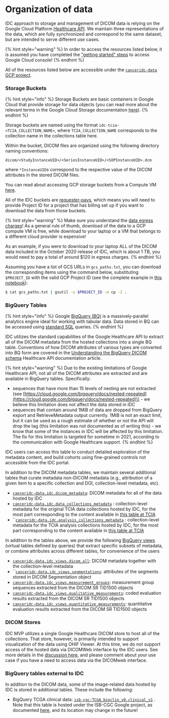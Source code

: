 # Organization of data

IDC approach to storage and management of DICOM data is relying on the Google Cloud Platform [Healthcare API](https://cloud.google.com/healthcare/docs/how-tos/dicom). We maintain three representations of the data, which are fully synchronized and correspond to the same dataset, but are intended to serve different use cases.

{% hint style="warning" %}
In order to access the resources listed below, it is assumed you have completed the ["getting started" steps](../introduction/getting-started-with-gcp.md) to access Google Cloud console!
{% endhint %}

All of the resources listed below are accessible under the [`canceridc-data` GCP project](https://console.cloud.google.com/home/dashboard?project=canceridc-data).

### Storage Buckets

{% hint style="info" %}
Storage Buckets are basic containers in Google Cloud that provide storage for data objects \(you can read more about the relevant terms in the Google Cloud Storage documentation [here](https://cloud.google.com/storage/docs/key-terms)\).
{% endhint %}

Storage buckets are named using the format `idc-tcia-<TCIA_COLLECTION_NAME>`, where `TCIA_COLLECTION_NAME` corresponds to the collection name in the collections table here.

Within the bucket, DICOM files are organized using the following directory naming conventions:

`dicom/<StudyInstanceUID>/<SeriesInstanceUID>/<SOPInstanceUID>.dcm`

where `*InstanceUID`s correspond to the respective value of the DICOM attributes in the stored DICOM files.

You can read about accessing GCP storage buckets from a Compute VM [here](https://cloud.google.com/compute/docs/disks/gcs-buckets).

All of the IDC buckets are [requester-pays](https://cloud.google.com/storage/docs/requester-pays), which means you will need to provide Project ID for a project that has billing set up if you want to download the data from those buckets. 

{% hint style="warning" %}
Make sure you understand the [data egress charges](https://cloud.google.com/storage/pricing#network-egress)! As a general rule of thumb, download of the data to a GCP compute VM is free, while download to your laptop or a VM that belongs to a different cloud provider is expensive!

As an example, if you were to download to your laptop ALL of the DICOM data included in the October 2020 release of IDC, which is about 1 TB, you would need to pay a total of around $120 in egress charges.
{% endhint %}

Assuming you have a list of GCS URLs in `gcs_paths.txt`, you can download the corresponding items using the command below, substituting `$PROJECT_ID` with the valid GCP Project ID \(see the complete example in [this notebook](https://github.com/ImagingDataCommons/IDC-Examples/blob/master/notebooks/Cohort_download.ipynb)\):

```bash
$ cat gcs_paths.txt | gsutil -u $PROJECT_ID -m cp -I .
```

### BigQuery Tables

{% hint style="info" %}
Google [BigQuery \(BQ\)](https://cloud.google.com/bigquery) is a massively-parallel analytics engine ideal for working with tabular data. Data stored in BQ can be accessed using [standard SQL](https://cloud.google.com/bigquery/docs/reference/standard-sql/enabling-standard-sql) queries.
{% endhint %}

IDC utilizes the standard capabilities of the Google Healthcare API to extract all of the DICOM metadata from the hosted collections into a single BQ table. Conventions of how DICOM attributes of various types are converted into BQ form are covered in the [Understanding the BigQuery DICOM schema](https://cloud.google.com/healthcare/docs/how-tos/dicom-bigquery-schema) Healthcare API documentation article.

{% hint style="warning" %}
Due to the existing limitations of Google Healthcare API, not all of the DICOM attributes are extracted and are available in BigQuery tables. Specifically:

* sequences that have more than 15 levels of nesting are not extracted \(see [https://cloud.google.com/bigquery/docs/nested-repeated](https://cloud.google.com/bigquery/docs/nested-repeated)\) - we believe this limitation does not affect the data stored in IDC
* sequences that contain around 1MiB of data are dropped from BigQuery export and RetrieveMetadata output currently. 1MiB is not an exact limit, but it can be used as a rough estimate of whether or not the API will drop the tag \(this limitation was not documented as of writing this\) - we know that some of the instances in IDC will be affected by this limitation. The fix for this limitation is targeted for sometime in 2021, according to the communication with Google Healthcare support. 
{% endhint %}

IDC users can access this table to conduct detailed exploration of the metadata content, and build cohorts using fine-grained controls not accessible from the IDC portal.

In addition to the DICOM metadata tables, we maintain several additional tables that curate metadata non-DICOM metadata \(e.g., attribution of a given item to a specific collection and DOI, collection-level metadata, etc\).

* [`canceridc-data.idc.dicom_metadata`](https://console.cloud.google.com/bigquery?project=canceridc-data&p=canceridc-data&d=idc&t=dicom_metadata&page=table): DICOM metadata for all of the data hosted by IDC
* [`canceridc-data.idc.data_collections_metadata`](https://console.cloud.google.com/bigquery?project=canceridc-data&p=canceridc-data&d=idc&t=data_collections_metadata&page=table) : collection-level metadata for the original TCIA data collections hosted by IDC, for the most part corresponding to the content available in [this table at TCIA](https://www.cancerimagingarchive.net/collections/)
* \`\`[`canceridc-data.idc.analysis_collections_metadata`](https://console.cloud.google.com/bigquery?project=canceridc-data&p=canceridc-data&d=idc&t=analysis_collections_metadata&page=table) : collection-level metadata for the TCIA analysis collections hosted by IDC, for the most part corresponding to the content available in [this table at TCIA](https://www.cancerimagingarchive.net/tcia-analysis-results/)

In addition to the tables above, we provide the following [BigQuery views](https://cloud.google.com/bigquery/docs/views-intro) \(virtual tables defined by queries\) that extract specific subsets of metadata, or combine attributes across different tables, for convenience of the users

* [`canceridc-data.idc_views.dicom_all`](https://console.cloud.google.com/bigquery?project=canceridc-data&p=canceridc-data&d=idc_views&t=dicom_all&page=table): DICOM metadata together with the collection-level metadata
* \`\`[`canceridc-data.idc_views.segmentations`](https://console.cloud.google.com/bigquery?project=canceridc-data&p=canceridc-data&d=idc_views&t=segmentations&page=table): attributes of the segments stored in DICOM Segmentation object
* [`canceridc-data.idc_views.measurement_groups`](https://console.cloud.google.com/bigquery?project=canceridc-data&p=canceridc-data&d=idc_views&t=measurement_groups&page=table): measurement group sequences extracted from the DICOM SR TID1500 objects
* [`canceridc-data.idc_views.qualitative_measurements`](https://console.cloud.google.com/bigquery?project=canceridc-data&p=canceridc-data&d=idc_views&t=qualitative_measurements&page=table): coded evaluation results extracted from the DICOM SR TID1500 objects
* [`canceridc-data.idc_views.quantitative_measurements`](https://console.cloud.google.com/bigquery?project=canceridc-data&p=canceridc-data&d=idc_views&t=quantitative_measurements&page=table): quantitative evaluation results extracted from the DICOM SR TID1500 objects

### DICOM Stores

IDC MVP utilizes a single Google Healthcare DICOM store to host all of the collections. That store, however, is primarily intended to support visualization of the data using OHIF Viewer. At this time, we do not support access of the hosted data via DICOMWeb interface by the IDC users. See more details in the [discussion here](https://discourse.canceridc.dev/t/dicomweb-access-to-hosted-collections/69), and please comment about your use case if you have a need to access data via the DICOMweb interface.

### BigQuery tables external to IDC

In addition to the DICOM data, some of the image-related data hosted by IDC is stored in additional tables. These include the following:

* BigQuery TCGA clinical data: [`isb-cgc:TCGA_bioclin_v0.clinical_v1`](https://console.cloud.google.com/bigquery?project=isb-cgc&p=isb-cgc&d=TCGA_bioclin_v0&t=clinical_v1&page=table) . Note that this table is hosted under the ISB-CGC Google project, as documented [here](https://isb-cancer-genomics-cloud.readthedocs.io/en/latest/sections/BigQuery/ISBCGC-BQ-Projects.html), and its location may change in the future!

